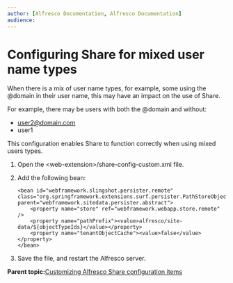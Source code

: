 ```yaml
---
author: [Alfresco Documentation, Alfresco Documentation]
audience: 
---
```


# Configuring Share for mixed user name types

When there is a mix of user name types, for example, some using the @domain in their user name, this may have an impact on the use of Share.

For example, there may be users with both the @domain and without:

-   user2@domain.com
-   user1

This configuration enables Share to function correctly when using mixed users types.

1.  Open the <web-extension\>/share-config-custom.xml file.

2.  Add the following bean:

    ```
    <bean id="webframework.slingshot.persister.remote" class="org.springframework.extensions.surf.persister.PathStoreObjectPersister" parent="webframework.sitedata.persister.abstract">
        <property name="store" ref="webframework.webapp.store.remote" />
        <property name="pathPrefix"><value>alfresco/site-data/${objectTypeIds}</value></property>
        <property name="tenantObjectCache"><value>false</value></property>
    </bean>           
    ```

3.  Save the file, and restart the Alfresco server.


**Parent topic:**[Customizing Alfresco Share configuration items](../tasks/share-customize.md)


